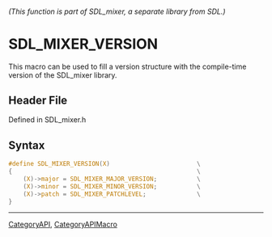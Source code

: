 ###### (This function is part of SDL_mixer, a separate library from SDL.)
# SDL_MIXER_VERSION

This macro can be used to fill a version structure with the compile-time version of the SDL_mixer library.

## Header File

Defined in SDL_mixer.h

## Syntax

```c
#define SDL_MIXER_VERSION(X)                        \
{                                                   \
    (X)->major = SDL_MIXER_MAJOR_VERSION;           \
    (X)->minor = SDL_MIXER_MINOR_VERSION;           \
    (X)->patch = SDL_MIXER_PATCHLEVEL;              \
}
```

----
[CategoryAPI](CategoryAPI), [CategoryAPIMacro](CategoryAPIMacro)

